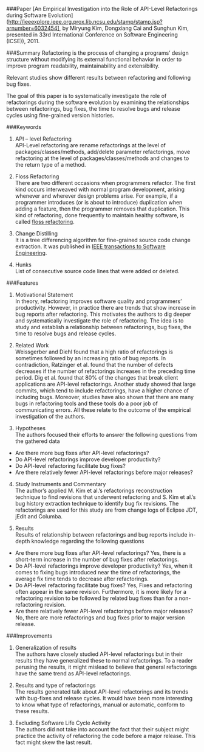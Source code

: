 ###Paper
[An Empirical Investigation into the Role of API-Level Refactorings during Software Evolution](http://ieeexplore.ieee.org.prox.lib.ncsu.edu/stamp/stamp.jsp?arnumber=6032454], by Miryung Kim, Dongxiang Cai and Sunghun Kim, presented in 33rd International Conference on Software Engineering (ICSE)), 2011.

###Summary
Refactoring is the process of changing a programs’ design structure without modifying its external functional behavior in order to improve program readability, maintainability and extensibility. 

Relevant studies show different results between refactoring and following bug fixes. 

The goal of this paper is to systematically investigate the role of refactorings during the software evolution by examining the relationships between refactorings, bug fixes, the time to resolve bugs and release cycles using fine-grained version histories.

###Keywords
1. API – level Refactoring  
API-Level refactoring are rename refactorings at the level of packages/classes/methods, add/delete parameter refactorings, move refactoring at the level of packages/classes/methods and changes to the return type of a method.

2. Floss Refactoring  
There are two different occasions when programmers refactor. The first kind occurs interweaved with normal program development, arising whenever and wherever design problems arise. For example, if a programmer introduces (or is about to introduce) duplication when adding a feature, then the programmer removes that duplication. This kind of refactoring, done frequently to maintain healthy software, is called [floss refactoring](http://people.engr.ncsu.edu/ermurph3/papers/wrt07.pdf).

3. Change Distilling  
It is a tree differencing algorithm for fine-grained source code change extraction. It was published in [IEEE transactions to Software Engineering](http://dl.acm.org/citation.cfm?id=1314081). 

4. Hunks  
List of consecutive source code lines that were added or deleted. 

###Features
1.	Motivational Statement  
In theory, refactoring improves software quality and programmers’ productivity. However, in practice there are trends that show increase in bug reports after refactoring. This motivates the authors to dig deeper and systematically investigate the role of refactoring. The idea is to study and establish a relationship between refactorings, bug fixes, the time to resolve bugs and release cycles.

2.	Related Work  
Weissgerber and Diehl found that a high ratio of refactorings is sometimes followed by an increasing ratio of bug reports. In contradiction, Ratzinger et al. found that the number of defects decreases if the number of refactorings increases in the preceding time period. Dig et al. found that 80% of the changes that break client applications are API-level refactorings. Another study showed that large commits, which tend to include refactorings, have a higher chance of including bugs. Moreover, studies have also shown that there are many bugs in refactoring tools and these tools do a poor job of communicating errors. All these relate to the outcome of the empirical investigation of the authors.

3.	Hypotheses  
The authors focused their efforts to answer the following questions from the gathered data
 * Are there more bug fixes after API-level refactorings? 
 * Do API-level refactorings improve developer productivity? 
 * Do API-level refactoring facilitate bug fixes? 
 * Are there relatively fewer API-level refactorings before major releases? 

4.	Study Instruments and Commentary  
The author’s applied M. Kim et al.’s refactorings reconstruction technique to find revisions that underwent refactoring and S. Kim et al.’s bug history extraction technique to identify bug fix revisions. The refactorings are used for this study are from change logs of Eclipse JDT, jEdit and Columba.

5.	Results  
Results of relationship between refactorings and bug reports include in-depth knowledge regarding the following questions
 * Are there more bug fixes after API-level refactorings? Yes, there is a short-term increase in the number of bug fixes after refactorings.
 * Do API-level refactorings improve developer productivity? Yes, when it comes to fixing bugs introduced near the time of refactorings, the average fix time tends to decrease after refactorings.
 * Do API-level refactoring facilitate bug fixes? Yes, Fixes and refactoring often appear in the same revision. Furthermore, it is more likely for a refactoring revision to be followed by related bug fixes than for a non-refactoring revision.
 * Are there relatively fewer API-level refactorings before major releases? No, there are more refactorings and bug fixes prior to major version release.

###Improvements

1.	Generalization of results  
The authors have closely studied API-level refactorings but in their results they have generalized these to normal refactorings. To a reader perusing the results, it might mislead to believe that general refactorings have the same trend as API-level refactorings.

2.	Results and type of refactorings  
The results generated talk about API-level refactorings and its trends with bug-fixes and release cycles. It would have been more interesting to know what type of refactorings, manual or automatic, conform to these results.

3.	Excluding Software Life Cycle Activity  
The authors did not take into account the fact that their subject might practice the activity of refactoring the code before a major release. This fact might skew the last result. 
